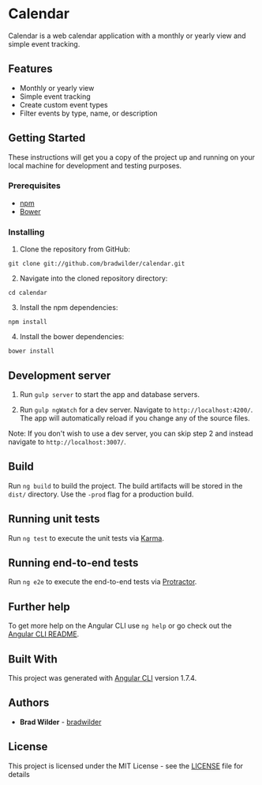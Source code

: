 # Calendar

Calendar is a web calendar application with a monthly or yearly view and simple event tracking.

## Features

* Monthly or yearly view
* Simple event tracking
* Create custom event types
* Filter events by type, name, or description

## Getting Started

These instructions will get you a copy of the project up and running on your local machine for development and testing purposes.

### Prerequisites

* [npm](https://www.npmjs.com/)
* [Bower](https://bower.io/)

### Installing

1. Clone the repository from GitHub:
```
git clone git://github.com/bradwilder/calendar.git
```

2. Navigate into the cloned repository directory:
```
cd calendar
```

3. Install the npm dependencies:
```
npm install
```

4. Install the bower dependencies:
```
bower install
```

## Development server

1. Run `gulp server` to start the app and database servers.

2. Run `gulp ngWatch` for a dev server. Navigate to `http://localhost:4200/`. The app will automatically reload if you change any of the source files.

Note: If you don't wish to use a dev server, you can skip step 2 and instead navigate to `http://localhost:3007/`.

## Build

Run `ng build` to build the project. The build artifacts will be stored in the `dist/` directory. Use the `-prod` flag for a production build.

## Running unit tests

Run `ng test` to execute the unit tests via [Karma](https://karma-runner.github.io).

## Running end-to-end tests

Run `ng e2e` to execute the end-to-end tests via [Protractor](http://www.protractortest.org/).

## Further help

To get more help on the Angular CLI use `ng help` or go check out the [Angular CLI README](https://github.com/angular/angular-cli/blob/master/README.md).

## Built With

This project was generated with [Angular CLI](https://github.com/angular/angular-cli) version 1.7.4.

## Authors

* **Brad Wilder** - [bradwilder](https://github.com/bradwilder)

## License

This project is licensed under the MIT License - see the [LICENSE](https://github.com/bradwilder/calendar/blob/master/LICENSE) file for details